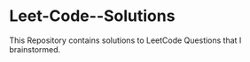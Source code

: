# Leet-Code--Solutions
This Repository contains solutions to LeetCode Questions that I brainstormed.   
